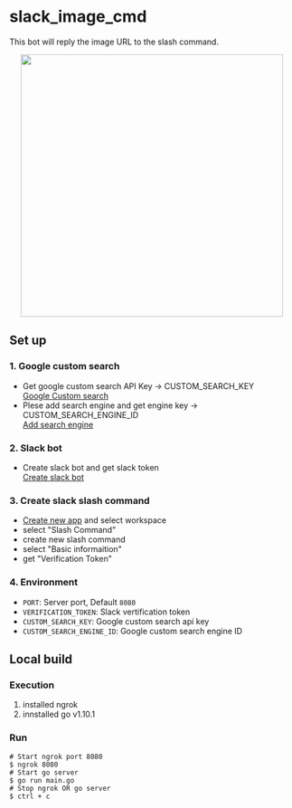 # slack_image_cmd
This bot will reply the image URL to the slash command.
<div align="center">
  <img src="https://qiita-image-store.s3.amazonaws.com/0/81341/e11d9792-19b4-f391-554b-30db0169ebfc.gif" height=464 wigth=720>
</div>

## Set up
### 1. Google custom search
- Get google custom search API Key -> CUSTOM_SEARCH_KEY
<br>[Google Custom search](https://developers.google.com/custom-search/json-api/v1/overview?hl=en)
- Plese add search engine and get engine key -> CUSTOM_SEARCH_ENGINE_ID
<br>[Add search engine](https://cse.google.com/manage/all)

### 2. Slack bot
- Create slack bot and get slack token
<br>[Create slack bot](https://slack.com/customize/slackbot)

### 3. Create slack slash command
- [Create new app](https://api.slack.com/apps?new_app=1) and select workspace
- select "Slash Command"
- create new slash command
- select "Basic informaition"
- get "Verification Token"

### 4. Environment
- `PORT`: Server port, Default `8080`
- `VERIFICATION_TOKEN`: Slack vertification token
- `CUSTOM_SEARCH_KEY`: Google custom search api key
- `CUSTOM_SEARCH_ENGINE_ID`: Google custom search engine ID

## Local build
### Execution
1. installed ngrok
2. innstalled go v1.10.1

### Run
```
# Start ngrok port 8080
$ ngrok 8080
# Start go server
$ go run main.go
# Stop ngrok OR go server
$ ctrl + c
```
